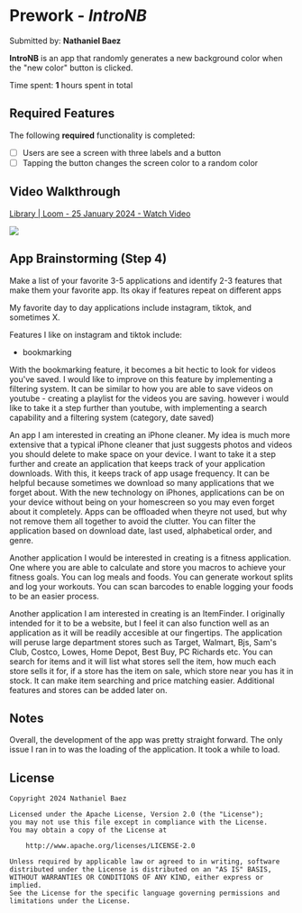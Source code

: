 # Prework - *IntroNB*

Submitted by: **Nathaniel Baez**

**IntroNB** is an app that randomly generates a new background color when the "new color" button is clicked.  

Time spent: **1** hours spent in total

## Required Features

The following **required** functionality is completed:

- [ ] Users are see a screen with three labels and a button
- [ ] Tapping the button changes the screen color to a random color
 
## Video Walkthrough

<div>
    <a href="https://www.loom.com/share/18c48ec91a6448e3b04a4d25328e82a2">
      <p>Library | Loom - 25 January 2024 - Watch Video</p>
    </a>
    <a href="https://www.loom.com/share/18c48ec91a6448e3b04a4d25328e82a2">
      <img style="max-width:300px;" src="https://cdn.loom.com/sessions/thumbnails/18c48ec91a6448e3b04a4d25328e82a2-with-play.gif">
    </a>
  </div>

## App Brainstorming (Step 4)

Make a list of your favorite 3-5 applications and identify 2-3 features that make them your favorite app. Its okay if features repeat on different apps

My favorite day to day applications include instagram, tiktok, and sometimes X. 

Features I like on instagram and tiktok include: 
- bookmarking

With the bookmarking feature, it becomes a bit hectic to look for videos you've saved. I would like to improve on this feature by implementing a filtering system. It can be similar to how you are able to save videos on youtube - creating a playlist for the videos you are saving. however i would like to take it a step further than youtube, with implementing a search capability and a filtering system (category, date saved)

An app I am interested in creating an iPhone cleaner. My idea is much more extensive that a typical iPhone cleaner that just suggests photos and videos you should delete to make space on your device. I want to take it a step further and create an application that keeps track of your application downloads. With this, it keeps track of app usage frequency. It can be helpful because sometimes we download so many applications that we forget about. With the new technology on iPhones, applications can be on your device without being on your homescreen so you may even forget about it completely. Apps can be offloaded when theyre not used, but why not remove them all together to avoid the clutter. You can filter the application based on download date, last used, alphabetical order, and genre. 

Another application I would be interested in creating is a fitness application. One where you are able to calculate and store you macros to achieve your fitness goals. You can log meals and foods. You can generate workout splits and log your workouts. You can scan barcodes to enable logging your foods to be an easier process. 

Another application I am interested in creating is an ItemFinder. I originally intended for it to be a website, but I feel it can also function well as an application as it will be readily accesible at our fingertips. The application will peruse large department stores such as Target, Walmart, Bjs, Sam's Club, Costco, Lowes, Home Depot, Best Buy, PC Richards etc. You can search for items and it will list what stores sell the item, how much each store sells it for, if a store has the item on sale, which store near you has it in stock. It can make item searching and price matching easier. Additional features and stores can be added later on. 

## Notes

Overall, the development of the app was pretty straight forward. The only issue I ran in to was the loading of the application. It took a while to load. 

## License

    Copyright 2024 Nathaniel Baez

    Licensed under the Apache License, Version 2.0 (the "License");
    you may not use this file except in compliance with the License.
    You may obtain a copy of the License at

        http://www.apache.org/licenses/LICENSE-2.0

    Unless required by applicable law or agreed to in writing, software
    distributed under the License is distributed on an "AS IS" BASIS,
    WITHOUT WARRANTIES OR CONDITIONS OF ANY KIND, either express or implied.
    See the License for the specific language governing permissions and
    limitations under the License.
